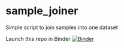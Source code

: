 # sample_joiner
Simple script to join samples into one dataset

Launch this repo in Binder
[![Binder](https://mybinder.org/badge_logo.svg)](https://mybinder.org/v2/gh/RuiNascimento/sample_joiner/master)
